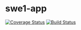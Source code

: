 # swe1-app
[![Coverage Status](https://coveralls.io/repos/github/adeldelvalle/swe1-app/badge.svg)](https://coveralls.io/github/adeldelvalle/swe1-app)
[![Build Status](https://app.travis-ci.com/adeldelvalle/swe1-app.svg?branch=main)](https://app.travis-ci.com/adeldelvalle/swe1-app) 
